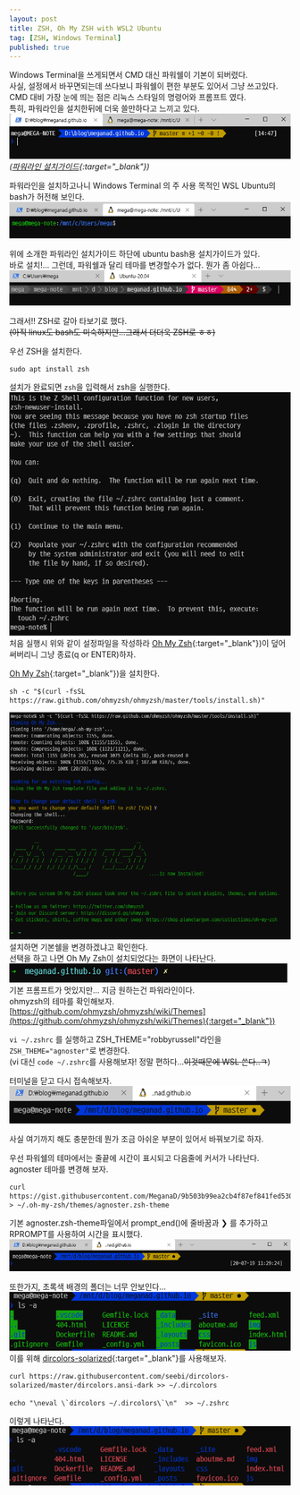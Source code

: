 ```yaml
---
layout: post
title: ZSH, Oh My ZSH with WSL2 Ubuntu
tag: [ZSH, Windows Terminal]
published: true
---
```


Windows Terminal을 쓰게되면서 CMD 대신 파워쉘이 기본이 되버렸다.  
사실, 설정에서 바꾸면되는데 쓰다보니 파워쉘이 편한 부분도 있어서 그냥 쓰고있다.  
CMD 대비 가장 눈에 띄는 점은 리눅스 스타일의 명령어와 프롬프트 였다.  
특히, 파워라인을 설치한뒤에 더욱 쓸만하다고 느끼고 있다.  
![](../img/2020-07-18-zsh%20ohmyzsh/2020-07-18-14-53-31.png)  
*([파워라인 설치가이드](https://docs.microsoft.com/en-us/windows/terminal/tutorials/powerline-setup){:target="_blank"})*

파워라인을 설치하고나니 Windows Terminal 의 주 사용 목적인 WSL Ubuntu의 bash가 허전해 보인다.  
![](../img/2020-07-18-zsh%20ohmyzsh/2020-07-18-14-55-48.png)  

위에 소개한 파워라인 설치가이드 하단에 ubuntu bash용 설치가이드가 있다.  
바로 설치!... 그런데, 파워쉘과 달리 테마를 변경할수가 없다. 뭔가 좀 아쉽다...  
![](../img/2020-07-18-zsh%20ohmyzsh/2020-07-19-00-22-59.png)

그래서!! ZSH로 갈아 타보기로 했다.  
~~(아직 linux도 bash도 미숙하지만...그래서 더더욱 ZSH로 ㅎㅎ)~~  

우선 ZSH을 설치한다.
```shell
sudo apt install zsh
```
설치가 완료되면 `zsh`을 입력해서 zsh을 실행한다. 
![](../img/2020-07-18-zsh%20ohmyzsh/2020-07-19-00-38-37.png)  
처음 실행시 위와 같이 설정파일을 작성하라 [Oh My Zsh](https://ohmyz.sh/){:target="_blank"})이 덮어 써버리니 그냥 종료(q or ENTER)하자.  

[Oh My Zsh](https://ohmyz.sh/){:target="_blank"})을 설치한다.  
```shell
sh -c "$(curl -fsSL https://raw.github.com/ohmyzsh/ohmyzsh/master/tools/install.sh)"
```

![](../img/2020-07-18-zsh%20ohmyzsh/2020-07-19-00-47-57.png)  
설치하면 기본쉘을 변경하겠냐고 확인한다.  
선택을 하고 나면 Oh My Zsh이 설치되었다는 화면이 나타난다.
![](../img/2020-07-18-zsh%20ohmyzsh/2020-07-19-00-50-25.png)  
기본 프롬프트가 멋있지만... 지금 원하는건 파워라인이다.  
ohmyzsh의 테마를 확인해보자.  
[https://github.com/ohmyzsh/ohmyzsh/wiki/Themes](https://github.com/ohmyzsh/ohmyzsh/wiki/Themes){:target="_blank"})  

`vi ~/.zshrc` 를 실행하고 ZSH_THEME="robbyrussell"라인을 `ZSH_THEME="agnoster"`로 변경한다.  
(vi 대신 `code ~/.zshrc`를 사용해보자! 정말 편하다...~~이것때문에 WSL 쓴다..ㅋ~~)


터미널을 닫고 다시 접속해보자.
![](../img/2020-07-18-zsh%20ohmyzsh/2020-07-19-01-11-37.png)  


사실 여기까지 해도 충분한데 뭔가 조금 아쉬운 부분이 있어서 바꿔보기로 하자.  

우선 파워쉘의 테마에서는 줄끝에 시간이 표시되고 다음줄에 커서가 나타난다.  
agnoster 테마를 변경해 보자.  
```shell
curl https://gist.githubusercontent.com/MeganaD/9b503b99ea2cb4f87ef841fed530eb1f/raw > ~/.oh-my-zsh/themes/agnoster.zsh-theme
```
기본 agnoster.zsh-theme파일에서 prompt_end()에 줄바꿈과 ❯ 를 추가하고 RPROMPT를 사용하여 시간을 표시했다.  
![](../img/2020-07-18-zsh%20ohmyzsh/2020-07-19-01-30-00.png)  

또한가지, 초록색 배경의 폴더는 너무 안보인다...  
![](../img/2020-07-18-zsh%20ohmyzsh/2020-07-19-01-33-46.png)  
이를 위해 [dircolors-solarized](https://github.com/seebi/dircolors-solarized){:target="_blank"}를 사용해보자.  
```shell
curl https://raw.githubusercontent.com/seebi/dircolors-solarized/master/dircolors.ansi-dark >> ~/.dircolors

echo "\neval \`dircolors ~/.dircolors\`\n"  >> ~/.zshrc
```
이렇게 나타난다.  
![](../img/2020-07-18-zsh%20ohmyzsh/2020-07-19-01-49-54.png)  




